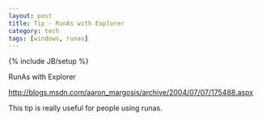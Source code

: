 ```yaml
---
layout: post
title: Tip - RunAs with Explorer
category: tech
tags: [windows, runas]
---
```

{% include JB/setup %}

RunAs with Explorer

<a href="http://blogs.msdn.com/aaron_margosis/archive/2004/07/07/175488.aspx">http://blogs.msdn.com/aaron_margosis/archive/2004/07/07/175488.aspx</a>

This tip is really useful for people using runas.
